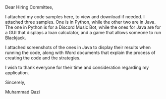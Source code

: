 Dear Hiring Committee,

I attached my code samples here, to view and download if needed. I attached three samples. One is in Python, while the other two are in Java.
The one in Python is for a Discord Music Bot, while the ones for Java are for a GUI that displays a loan calculator, and a game that allows someone to run Blackjack.

I attached screenshots of the ones in Java to display their results when running the code, along with Word documents that explain the process of creating the code and the strategies.

I wish to thank everyone for their time and consideration regarding my application.

Sincerely,

Muhammad Qazi
